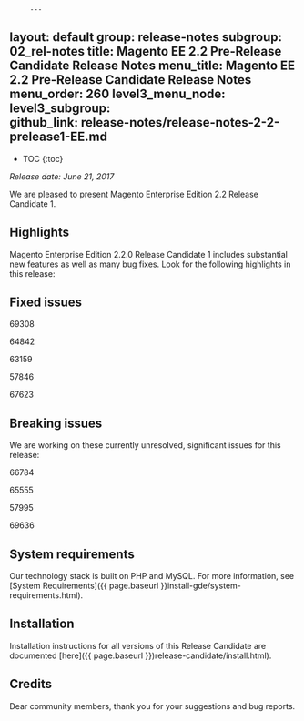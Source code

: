          ---
layout: default
group: release-notes
subgroup: 02_rel-notes
title: Magento EE 2.2 Pre-Release Candidate Release Notes
menu_title: Magento EE 2.2 Pre-Release Candidate Release Notes
menu_order: 260
level3_menu_node: 
level3_subgroup:  
github_link: release-notes/release-notes-2-2-prelease1-EE.md
---

*	TOC
{:toc}


*Release date: June 21, 2017*

We are pleased to present Magento Enterprise Edition 2.2 Release Candidate 1.


## Highlights

Magento Enterprise Edition 2.2.0 Release Candidate 1 includes substantial new features as well as many bug fixes. Look for the following highlights in this release:




## Fixed issues
69308

64842

63159

57846

67623




## Breaking issues

We are working on these currently unresolved, significant issues for this release:


66784

65555

57995

69636


## System requirements
Our technology stack is built on PHP and MySQL. For more information, see [System Requirements]({{ page.baseurl }}install-gde/system-requirements.html).

## Installation

Installation instructions for all versions of this Release Candidate are documented [here]({{ page.baseurl }})release-candidate/install.html).


## Credits
Dear community members, thank you for your suggestions and bug reports. 


